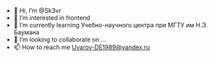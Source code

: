 - 👋 Hi, I’m @Sk3vr
- 👀 I’m interested in frontend
- 🌱 I’m currently learning Учебно-научного центра при МГТУ им Н.Э. Баумана
- 💞️ I’m looking to collaborate on ...
- 📫 How to reach me Uvarov-DE1989@yandex.ru

<!---
Sk3vr/Sk3vr is a ✨ special ✨ repository because its `README.md` (this file) appears on your GitHub profile.
You can click the Preview link to take a look at your changes.
--->

